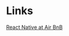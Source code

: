 # Links

[React Native at Air BnB](https://medium.com/airbnb-engineering/react-native-at-airbnb-f95aa460be1c)